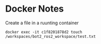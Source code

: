 # Docker Notes


Create a file in a ruunting container

```shell
docker exec -it c1f8201878d2 touch /workspaces/bot2_ros2_workspace/test.txt
```

